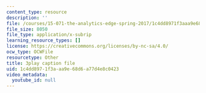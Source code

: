```yaml
---
content_type: resource
description: ''
file: /courses/15-071-the-analytics-edge-spring-2017/1c4dd8971f3aaa9e68d6a77d4e8c0423_35kwBJQwmLg.srt
file_size: 8050
file_type: application/x-subrip
learning_resource_types: []
license: https://creativecommons.org/licenses/by-nc-sa/4.0/
ocw_type: OCWFile
resourcetype: Other
title: 3play caption file
uid: 1c4dd897-1f3a-aa9e-68d6-a77d4e8c0423
video_metadata:
  youtube_id: null
---
```

